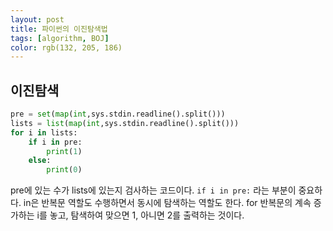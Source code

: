 ```yaml
---
layout: post
title: 파이썬의 이진탐색법
tags: [algorithm, BOJ]
color: rgb(132, 205, 186)
---
```


## 이진탐색

```python
pre = set(map(int,sys.stdin.readline().split()))
lists = list(map(int,sys.stdin.readline().split()))
for i in lists:
    if i in pre:
        print(1)
    else:
        print(0)
```
pre에 있는 수가 lists에 있는지 검사하는 코드이다. `if i in pre:` 라는 부분이 중요하다. in은 반복문 역할도 수행하면서 동시에 탐색하는 역할도 한다. for 반복문의 계속 증가하는 i를 놓고, 탐색하여 맞으면 1, 아니면 2를 출력하는 것이다.

